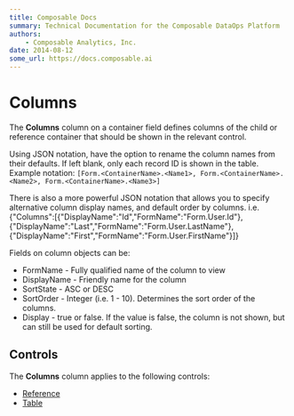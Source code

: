 ```yaml
---
title: Composable Docs
summary: Technical Documentation for the Composable DataOps Platform
authors:
    - Composable Analytics, Inc.
date: 2014-08-12
some_url: https://docs.composable.ai
---
```


# Columns

The **Columns** column on a container field defines columns of the child or reference container that should be shown in the relevant control.

Using JSON notation, have the option to rename the column names from their defaults. If left blank, only each record ID is shown in the table.  Example notation: `[Form.<ContainerName>.<Name1>, Form.<ContainerName>.<Name2>, Form.<ContainerName>.<Name3>]`

There is also a more powerful JSON notation that allows you to specify alternative column display names, and default order by columns.
i.e.
{"Columns":[{"DisplayName":"Id","FormName":"Form.User.Id"},{"DisplayName":"Last","FormName":"Form.User.LastName"}, {"DisplayName":"First","FormName":"Form.User.FirstName"}]}

Fields on column objects can be:
- FormName - Fully qualified name of the column to view
- DisplayName - Friendly name for the column
- SortState - ASC or DESC
- SortOrder - Integer (i.e. 1 - 10).  Determines the sort order of the columns.
- Display - true or false. If the value is false, the column is not shown, but can still be used for default sorting.

## Controls

The **Columns** column applies to the following controls:

- [Reference](../05.Control-Details/Reference.md)
- [Table](../05.Control-Details/Table.md)

